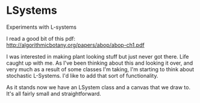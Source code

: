 # LSystems
Experiments with L-systems

I read a good bit of this pdf:
http://algorithmicbotany.org/papers/abop/abop-ch1.pdf

I was interested in making plant looking stuff but just never got there. Life caught up with me.
As I've been thinking about this and looking it over, and very much as a result of some classes I'm taking,
I'm starting to think about stochastic L-Systems. I'd like to add that sort of functionality.

As it stands now we have an LSystem class and a canvas that we draw to. It's all fairly small and straightforward.
